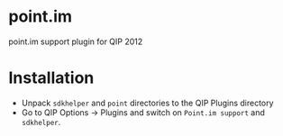point.im
========

point.im support plugin for QIP 2012

Installation
============

* Unpack `sdkhelper` and `point` directories to the QIP Plugins directory
* Go to QIP Options -> Plugins and switch on `Point.im support` and `sdkhelper`.
